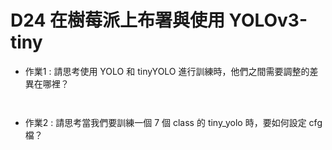 # D24 在樹莓派上布署與使用 YOLOv3-tiny

* 作業1 : 請思考使用 YOLO 和 tinyYOLO 進行訓練時，他們之間需要調整的差異在哪裡？
```


```

* 作業2 : 請思考當我們要訓練一個 7 個 class 的 tiny_yolo 時，要如何設定 cfg 檔？
```


```
